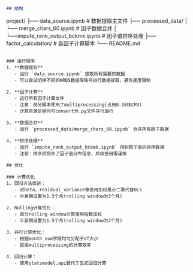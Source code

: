 ```markdown

## 结构
```
project/
├── data_source.ipynb          # 数据提取主文件
├── processed_data/
│   └── merge_chars_60.ipynb   # 因子数据合并
│   └──impute_rank_output_bckmk.ipynb  # 因子值排序处理
├── factor_calculation/        # 各因子计算脚本
└── README.md
```

### 运行顺序
1. **数据提取**
   - 运行 `data_source.ipynb` 提取所有需要的数据
   - 可以尝试切换不同的WRDS数据库账号进行数据提取，避免速度限制

2. **因子计算**
   - 运行所有因子计算文件
   - 注意：部分脚本使用了multiprocessing(占用8-10核CPU)
   - 计算资源足够时可convert为.py文件并行运行

3. **数据合并**
   - 运行 `processed_data/merge_chars_60.ipynb` 合并所有因子数据

4. **排序处理**
   - 运行 `impute_rank_output_bckmk.ipynb` 得到因子值的排序数据
   - 注意：排序后损失了因子值分布信息，后续使用需谨慎

## 优化

### 计算优化
1. 回归方法改进：
   - 对beta、residual_variance等使用加权最小二乘代替OLS
   - 半衰期设置为1.5个月(rolling window为3个月)

2. Rolling计算优化：
   - 部分rolling window计算使用指数加权
   - 半衰期设置为1.5个月(rolling window为3个月)

3. 并行计算优化：
   - 根据month_num字段均匀分配子df大小
   - 提高multiprocessing的计算效率

4. 回归计算：
   - 使用statsmodel.api替代了显式回归计算
